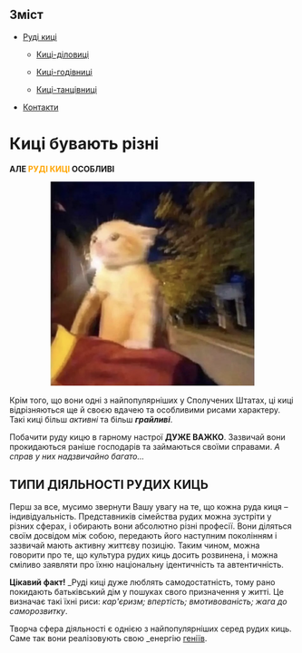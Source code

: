 ## Зміст 

+ [Руді киці](index.md)

  + [Киці-діловиці](kitty-talks-business.md)

  + [Киці-годівниці](kitty-eatty.md)

  + [Киці-танцівниці](kitty's-got-moves.md)

+ [Контакти](contact.md)

# Киці бувають різні
**АЛЕ <span style="color:orange">РУДІ КИЦІ</span> ОСОБЛИВІ**

<p align="center">
  <img width="360" height="360" src="1.png">
</p>

Крім того, що вони одні з найпопулярніших у Сполучених Штатах, ці киці відрізняються ще й своєю вдачею та особливими рисами характеру. Такі киці більш _активні_ та більш **_грайливі_**. 

Побачити руду кицю в гарному настрої **ДУЖЕ ВАЖКО**. Зазвичай вони прокидаються раніше господарів та займаються своїми справами. _А справ у них надзвичайно багато..._

## ТИПИ ДІЯЛЬНОСТІ РУДИХ КИЦЬ

Перш за все, мусимо звернути Вашу увагу на те, що кожна руда киця – індивідуальність. Представників сімейства рудих можна зустріти у різних сферах, і обирають вони абсолютно різні професії. Вони діляться своїм досвідом між собою, передають його наступним поколінням і зазвичай мають активну життєву позицію. Таким чином, можна говорити про те, що культура рудих киць досить розвинена, і можна сміливо заявляти про їхню національну ідентичність та автентичність. 

**Цікавий факт!** _Руді киці дуже люблять самодостатність, тому рано покидають батьківський дім у пошуках свого призначення у житті. Це визначає такі їхні риси: _кар'єризм; впертість; вмотивованість; жага до саморозвитку_.

Творча сфера діяльності є однією з найпопулярніших серед рудих киць. Саме так вони реалізовують свою _енергію [геніїв](https://uk.wikiquote.org/wiki/%D0%93%D0%B5%D0%BD%D1%96%D0%B9).

